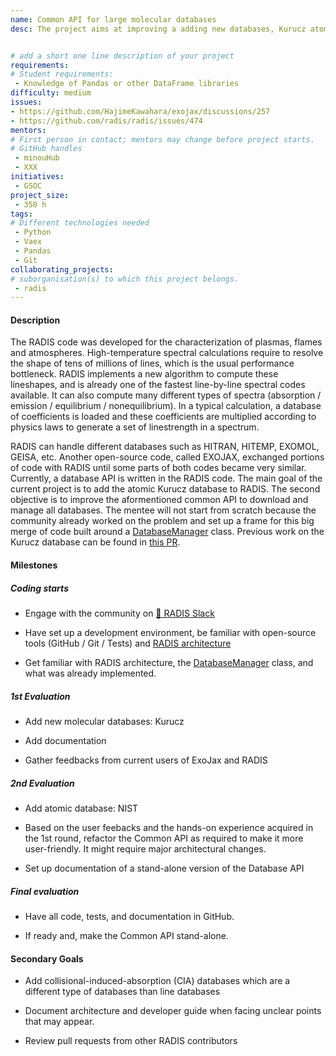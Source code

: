 ```yaml
---
name: Common API for large molecular databases
desc: The project aims at improving a adding new databases, Kurucz atomic database, and eventually develop a common API currently used by RADIS and Exojax to retrieve large spectroscopy databases.


# add a short one line description of your project
requirements:
# Student requirements:
 - Knowledge of Pandas or other DataFrame libraries
difficulty: medium
issues:
- https://github.com/HajimeKawahara/exojax/discussions/257
- https://github.com/radis/radis/issues/474
mentors:
# First person in contact; mentors may change before project starts.
# GitHub handles
 - minouHub
 - XXX
initiatives:
 - GSOC
project_size:
 - 350 h
tags:
# Different technologies needed
 - Python
 - Vaex
 - Pandas
 - Git
collaborating_projects:
# suborganisation(s) to which this project belongs.
 - radis
---
```



#### Description

  
The RADIS code was developed for the characterization of plasmas, flames and atmospheres. High-temperature spectral calculations require to resolve the shape of tens of millions of lines, which is the usual performance bottleneck. RADIS implements a new algorithm to compute these lineshapes, and is already one of the fastest line-by-line spectral codes available. It can also compute many different types of spectra (absorption / emission / equilibrium / nonequilibrium). In a typical calculation, a database of coefficients is loaded and these coefficients are multiplied according to physics laws to generate a set of linestrength in a spectrum.

RADIS can handle different databases such as HITRAN, HITEMP, EXOMOL, GEISA, etc. Another open-source code, called EXOJAX, exchanged portions of code with RADIS until some parts of both codes became very similar. Currently, a database API is written in the RADIS code. The main goal of the current project is to add the atomic Kurucz database to RADIS. The second objective is to improve the aformentioned common API to download and manage all databases. The mentee will not start from scratch because the community already worked on the problem and set up a frame for this big merge of code built around a [DatabaseManager](https://github.com/radis/radis/blob/develop/radis/api/dbmanager.py#L51) class. Previous work on the Kurucz database can be found in [this PR](https://github.com/radis/radis/pull/601).


#### Milestones

##### Coding starts

* Engage with the community on [💬 RADIS Slack](https://github.com/radis/slack-invite)

* Have set up a development environment, be familiar with open-source tools (GitHub / Git / Tests) and [RADIS architecture](https://radis.readthedocs.io/en/latest/dev/developer.html#architecture)

* Get familiar with RADIS architecture, the [DatabaseManager](https://github.com/radis/radis/blob/develop/radis/api/dbmanager.py#L51) class, and what was already implemented.

##### 1st Evaluation

* Add new molecular databases: Kurucz

* Add documentation 

* Gather feedbacks from current users of ExoJax and RADIS 


##### 2nd Evaluation

* Add atomic database: NIST

* Based on the user feebacks and the hands-on experience acquired in the 1st round, refactor the Common API as required to make it more user-friendly. It might require major architectural changes.

* Set up documentation of a stand-alone version of the Database API

##### Final evaluation

* Have all code, tests, and documentation in GitHub.

* If ready and, make the Common API stand-alone.

#### Secondary Goals

* Add collisional-induced-absorption (CIA) databases which are a different type of databases than line databases 

* Document architecture and developer guide when facing unclear points that may appear.

* Review pull requests from other RADIS contributors